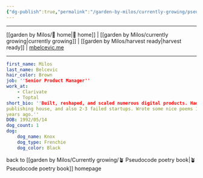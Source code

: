 ```yaml
---
{"dg-publish":true,"permalink":"/garden-by-milos/currently-growing/pseudopoetry/yaml-biography/"}
---
```



---
[[garden by Milos/🏡 home\|🏡 home]] | [[garden by Milos/currently growing\|currently growing]] | [[garden by Milos/harvest ready\|harvest ready]] | [mbelcevic.me](https://mbelcevic.me/) 

---
```YAML
first_name: Milos
last_name: Belcevic
hair_color: Brown
job: ''Senior Product Manager''
work_at: 
	- Clarivate
	- Toptal
short_bio: ''Built, reshaped, and scaled numerous digital products. Had own 
publishing house, and also 2-3 failed startups. Wrote some nice poems 15 
years ago.''
DOB: 1992/05/14
dog_count: 1
dog:
	dog_name: Knox
	dog_type: Frenchie
	dog_color: Black
```

back to [[garden by Milos/Currently growing/🪴 Pseudocode poetry book\|🪴 Pseudocode poetry book]] homepage